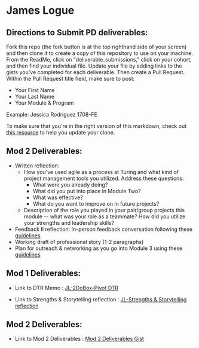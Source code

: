 # James Logue

## Directions to Submit PD deliverables:
Fork this repo (the fork button is at the top righthand side of your screen) and then clone it to create a copy of this repository to use on your machine. From the ReadMe, click on "deliverable_submissions," click on your cohort, and then find your individual file. Update your file by adding links to the gists you've completed for each deliverable. Then create a Pull Request. Within the Pull Request title field, make sure to post:

* Your First Name
* Your Last Name
* Your Module & Program

Example: Jessica Rodriguez 1708-FE

To make sure that you're in the right version of this markdown, check out [this resource](https://help.github.com/articles/configuring-a-remote-for-a-fork/) to help you update your clone.

## Mod 2 Deliverables:
* Written reflection:
  * How you've used agile as a process at Turing and what kind of project management tools you utilized. Address these questions:
    * What were you already doing?
    * What did you put into place in Module Two?
    * What was effective?
    * What do you want to improve on in future projects?
  * Description of the role you played in your pair/group projects this module -- what was your role as a teammate? How did you utilize your strengths and leadership skills?
* Feedback II reflection: In-person feedback conversation following these [guidelines](https://github.com/turingschool/career-development-curriculum/blob/master/module_two/feedback_conversation_reflection_guidelines.md)
* Working draft of professional story (1-2 paragraphs)
* Plan for outreach & networking as you go into Module 3 using these [guidelines](https://github.com/turingschool/career-development-curriculum/blob/master/module_two/outreach_networking_guidelines.md)

## Mod 1 Deliverables:
* Link to DTR Memo : [JL-2DoBox-Pivot DTR](https://gist.github.com/jjlljj/926d9e116271a2f157a814451ed44d8c)

* Link to Strengths & Storytelling reflection : [JL-Strengths & Storytelling reflection](https://gist.github.com/jjlljj/58c7cbf42759204f3a87e61ce00c0fe5#file-jl-strengths-and-storytelling-reflection)

## Mod 2 Deliverables:
* Link to Mod 2 Deliverables : [Mod 2 Deliverables Gist](https://gist.github.com/jjlljj/db37c1d314688d332e1e7ee0ffde5e60)

